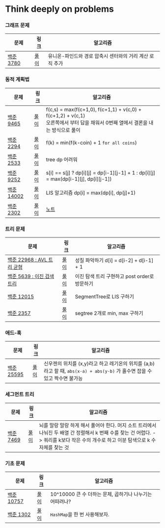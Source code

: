 # Think deeply on problems

### 그래프 문제
| 문제 | 링크 | 알고리즘 |
|---|---|---|
| [백준 3780](https://www.acmicpc.net/problem/3780) | [풀이](./boj_rust/boj3780.rs) | 유니온-파인드와 경로 압축시 센터와의 거리 계산 로직 추가 |

### 동적 계획법
| 문제 | 링크 | 알고리즘 |
|---|---|---|
| [백준 9465](https://www.acmicpc.net/problem/9465) | [풀이](./boj_rust/boj9465.rs) | f(c,s) = max(f(c+1,0), f(c+1,1) + v(c,0) + f(c+1,2) + v(c,1) <br/> 오른쪽에서 부터 답을 채워서 0번째 열에서 결론을 내는 방식으로 풀이 |
| [백준 2294](https://www.acmicpc.net/problem/2294) | [풀이](./boj_rust/boj2294.rs) | f(k) = min(f(k-coin) + 1 `for all coins`) |
| [백준 2533](https://www.acmicpc.net/problem/2533) | [풀이](./boj_rust/boj2533.rs) | tree dp 어려워 |
| [백준 9252](https://www.acmicpc.net/problem/9252) | [풀이](./boj_rust/boj9252.rs) | s[i] == s[j] ? dp[i][j] = dp[i-1][j-1] + 1 : dp[i][j] = max(dp[i-1][j], dp[i][j-1]) |
| [백준 14002](https://www.acmicpc.net/problem/14002) | [풀이](./boj_rust/gold/boj14002.rs) | LIS 알고리즘 dp[i] = max(dp[i], dp[j]+1) |
| [백준 2302](https://www.acmicpc.net/problem/2302) | [풀이](./boj_rust/silver/boj2302.rs) | [노트](./notes/boj2302.md) |

### 트리 문제
| 문제 | 링크 | 알고리즘 |
|---|---|---|
| [백준 22968 : AVL 트리 균형](https://www.acmicpc.net/problem/22968) | [풀이](./boj_rust/boj22968.rs) | 성질 파악하기 d[i] = d[i-2] + d[i-1] + 1 |
| [백준 5639 : 이진 검색 트리](https://www.acmicpc.net/problem/5639) | [풀이](./boj_rust/boj5639.rs) | 이진 탐색 트리 구현하고 post order로 방문하기 |
| [백준 12015](https://www.acmicpc.net/problem/12015) | [풀이](./boj_rust/gold/boj12015.rs) | SegmentTree로 LIS 구하기 |
| [백준 2357](https://www.acmicpc.net/problem/2357) | [풀이](./boj_rust/gold/boj2357.rs) | segtree 2개로 min, max 구하기 |

### 애드-훅
| 문제 | 링크 | 알고리즘 |
|---|---|---|
| [백준 25595](https://www.acmicpc.net/problem/25595) | [풀이](./boj_rust/boj25595.rs) | 신우젠의 위치를 (x,y)라고 하고 레기온의 위치를 (a,b) 라고 할 때, `abs(x-a) + abs(y-b)` 가 홀수면 잡을 수 있고 짝수면 불가능 |

### 세그먼트 트리
| 문제 | 링크 | 알고리즘 |
|---|---|---|
| [백준 7469](https://www.acmicpc.net/problem/7469) | [풀이](./boj_py/platinum/boj7469.py]) | 뇌를 말랑 말랑 하게 해서 풀어야 한다. 머지 소트 트리에서 나눠진 두 배열 간 정렬해서 k 번째 수를 찾는 건 어렵다. -> 쿼리를 k보다 작은 수의 개수로 하고 이분 탐색으로 k 수 자체를 찾는 것 |


### 기초 문제
| 문제 | 링크 | 알고리즘 |
|---|---|---|
| [백준 10757](https://www.acmicpc.net/problem/10757) | [풀이](./boj_rust/boj10757.rs) | 10^10000 큰 수 더하는 문제, 곱하기나 나누기는 어떠려나? |
| [백준 1302](https://www.acmicpc.net/problem/1302) | [풀이](./boj_rust/boj1302.rs) | `HashMap`을 한 번 사용해보자.  |